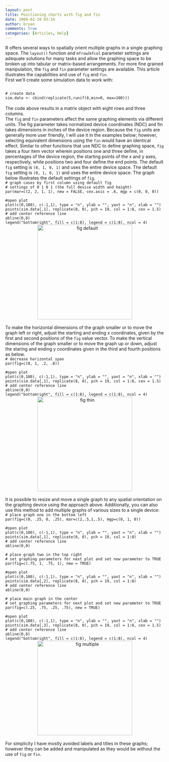 ```yaml
---
layout: post
title: Positioning charts with fig and fin
date: 2009-02-10 03:14
author: bryan
comments: true
categories: [Articles, Help]
---
```



R offers several ways to spatially orient multiple graphs in a single graphing space.  The <code>layout()</code> function and <code>mfrow</code>/<code>mfcol</code> parameter settings are adequate solutions for many tasks and allow the graphing space to be broken up into tabular or matrix-based arrangements.  For more fine grained manipulation, the <code>fig</code> and <code>fin</code> parameter settings are available.  This article illustrates the capabilities and use of <code>fig</code> and <code>fin</code>.
<br />
First we'll create some simulation data to work with:

<code>
# create data
sim.data <- cbind(replicate(5,runif(8,min=0, max=100)))
</code>
<br />
The code above results in a matrix object with eight rows and three columns.
<br />
The <code>fig</code> and <code>fin</code> parameters affect the same graphing elements via different units.  The fig parameter takes normalized device coordinates (NDC) and fin takes dimensions in inches of the device region.  Because the <code>fig</code> units are generally more user friendly, I will use it in the examples below; however, selecting equivalent dimensions using the <code>fin</code> would have an identical effect.  Similar to other functions that use NDC to define graphing space, <code>fig</code> takes a four item vector wherein positions one and three define, in percentages of the device region, the starting points of the x and y axes, respectively, while positions two and four define the end points. The default <code>fig</code> setting is <code>(0, 1, 0, 1)</code> and uses the entire device space. The default <code>fig</code> setting is <code>(0, 1, 0, 1)</code> and uses the entire device space.  The graph below illustrates the default settings of <code>fig</code>.

<code>
# graph cases by first column using default fig
# settings of 0 1 0 1 (the full device width and height)
par(mar=c(2, 2, 1, 1), new = FALSE, cex.axis = .6, mgp = c(0, 0, 0))
</code>

<code>
#open plot
plot(c(0,100), c(-1,1), type = "n", ylab = "", yaxt = "n", xlab = "")
points(sim.data[,1], replicate(8, 0), pch = 19, col = 1:8, cex = 1.5)
# add center reference line
abline(0,0)
legend("bottomright", fill = c(1:8), legend = c(1:8), ncol = 4)
</code>

<div style="text-align: center"><a href="http://www.programmingr.com/images/fig/fig1.jpg"><img height="300" title="fig default" alt="fig default" src="http://www.programmingr.com/images/fig/fig1.jpg"/></a></div>
<br/>
To make the horizontal dimensions of the graph smaller or to move the graph left or right, adjust the starting and ending x coordinates, given by the first and second positions of the <code>fig</code> value vector.  To make the vertical dimensions of the graph smaller or to move the graph up or down, adjust the staring and ending y coordinates given in the third and fourth positions as below.

<code>
# decrease horizontal span
par(fig=c(0, 1, .2, .8))
</code>

<code>
#open plot
plot(c(0,100), c(-1,1), type = "n", ylab = "", yaxt = "n", xlab = "")
points(sim.data[,1], replicate(8, 0), pch = 19, col = 1:8, cex = 1.5)
# add center reference line
abline(0,0)
legend("bottomright", fill = c(1:8), legend = c(1:8), ncol = 4)
</code>

<div style="text-align: center"><a href="http://www.programmingr.com/images/fig/fig2.jpg"><img height="300" title="fig thin" alt="fig thin" src="http://www.programmingr.com/images/fig/fig2.jpg"/></a></div>
<br/>
It is possible to resize and move a single graph to any spatial orientation on the graphing device using the approach above.  Additionally, you can also use this method to add multiple graphs of various sizes to a single device:

<code>
# place graph one in the bottom left
par(fig=c(0, .25, 0, .25), mar=c(2,.5,1,.5), mgp=c(0, 1, 0))
</code>

<code>
#open plot
plot(c(0,100), c(-1,1), type = "n", ylab = "", yaxt = "n", xlab = "")
points(sim.data[,1], replicate(8, 0), pch = 19, col = 1:8)
# add center reference line
abline(0,0)
</code>

<code>
# place graph two in the top right
# set graphing parameters for next plot and set new parameter to TRUE
par(fig=c(.75, 1, .75, 1), new = TRUE)
</code>

<code>
#open plot
plot(c(0,100), c(-1,1), type = "n", ylab = "", yaxt = "n", xlab = "")
points(sim.data[,2], replicate(8, 0), pch = 19, col = 1:8)
# add center reference line
abline(0,0)
</code>

<code>
# place main graph in the center
# set graphing parameters for next plot and set new parameter to TRUE
par(fig=c(.25, .75, .25, .75), new = TRUE)
</code>

<code>
#open plot
plot(c(0,100), c(-1,1), type = "n", ylab = "", yaxt = "n", xlab = "")
points(sim.data[,3], replicate(8, 0), pch = 19, col = 1:8, cex = 1.5)
# add center reference line
abline(0,0)
legend("bottomright", fill = c(1:8), legend = c(1:8), ncol = 4)
</code>

<div style="text-align: center"><a href="http://www.programmingr.com/images/fig/fig3.jpg"><img height="300" title="fig multiple" alt="fig multiple" src="http://www.programmingr.com/images/fig/fig3.jpg"/></a></div>
<br/>
For simplicity I have mostly avoided labels and titles in these graphs; however they can be added and manipulated as they would be without the use of <code>fig</code> or <code>fin</code>.







<br />
